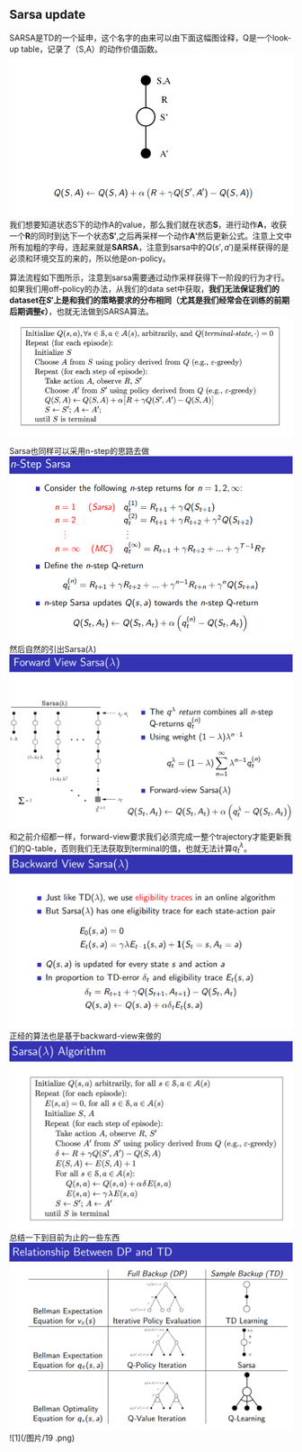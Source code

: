 ## Sarsa update
SARSA是TD的一个延申，这个名字的由来可以由下面这幅图诠释，Q是一个look-up table，记录了（S,A）的动作价值函数。
![1](/图片/8.png)
我们想要知道状态S下的动作A的value，那么我们就在状态**S**，进行动作**A**，收获一个**R**的同时到达下一个状态$\mathbf{S\prime}$,之后再采样一个动作$\mathbf{A\prime}$然后更新公式。注意上文中所有加粗的字母，连起来就是**SARSA**，注意到sarsa中的$Q(s\prime,a\prime)$是采样获得的是必须和环境交互的来的，所以他是on-policy。

算法流程如下图所示，注意到sarsa需要通过动作采样获得下一阶段的行为才行。如果我们用off-policy的办法，从我们的data set中获取，**我们无法保证我们的dataset在$S\prime$上是和我们的策略要求的分布相同（尤其是我们经常会在训练的前期后期调整$\epsilon$）**，也就无法做到SARSA算法。
![1](/图片/9.png)

Sarsa也同样可以采用n-step的思路去做
![1](/图片/10.png)
然后自然的引出Sarsa($\lambda$)
![1](/图片/15.png)
和之前介绍都一样，forward-view要求我们必须完成一整个trajectory才能更新我们的Q-table，否则我们无法获取到terminal的值，也就无法计算$q_t^\lambda$。
![1](/图片/16.png)
正经的算法也是基于backward-view来做的
![1](/图片/17.png)
总结一下到目前为止的一些东西
![1](/图片/18.png)
![1](/图片/19  .png)